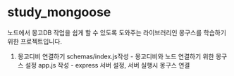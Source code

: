 # study_mongoose

노드에서 몽고DB 작업을 쉽게 할 수 있도록 도와주는 라이브러리인 몽구스를 학습하기 위한 프로젝트입니다.

1. 몽고디비 연결하기
   schemas/index.js작성 - 몽고디비와 노드 연결하기 위한 몽구스 설정
   app.js 작성 - express 서버 설정, 서버 실행시 몽구스 연결
